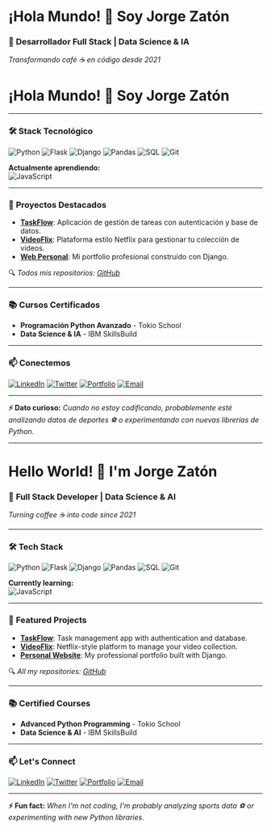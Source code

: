 # ¡Hola Mundo! 👋 Soy Jorge Zatón 

### 🚀 **Desarrollador Full Stack | Data Science & IA**  
*Transformando café ☕ en código desde 2021*  
# ¡Hola Mundo! 👋 Soy Jorge Zatón  


---

### 🛠️ **Stack Tecnológico**  
![Python](https://img.shields.io/badge/Python-3776AB?style=for-the-badge&logo=python&logoColor=white)
![Flask](https://img.shields.io/badge/Flask-000000?style=for-the-badge&logo=flask&logoColor=white)
![Django](https://img.shields.io/badge/Django-092E20?style=for-the-badge&logo=django&logoColor=white)
![Pandas](https://img.shields.io/badge/Pandas-150458?style=for-the-badge&logo=pandas&logoColor=white)
![SQL](https://img.shields.io/badge/SQL-4479A1?style=for-the-badge&logo=mysql&logoColor=white)
![Git](https://img.shields.io/badge/Git-F05032?style=for-the-badge&logo=git&logoColor=white)

**Actualmente aprendiendo:**  
![JavaScript](https://img.shields.io/badge/JavaScript-F7DF1E?style=for-the-badge&logo=javascript&logoColor=black)

---

### 🚀 **Proyectos Destacados**  
- **[TaskFlow](https://github.com/Zaton81/Aplicaci-n-de-gesti-n-de-tareas)**: Aplicación de gestión de tareas con autenticación y base de datos.  
- **[VideoFlix](https://github.com/Zaton81/videoflix)**: Plataforma estilo Netflix para gestionar tu colección de videos.  
- **[Web Personal](https://github.com/Zaton81/zaton_web)**: Mi portfolio profesional construido con Django.  

🔍 *Todos mis repositorios: [GitHub](https://github.com/Zaton81/)*  

---

### 📚 **Cursos Certificados**  
- **Programación Python Avanzado** - Tokio School  
- **Data Science & IA** - IBM SkillsBuild  

---

### 📫 **Conectemos**  
[![LinkedIn](https://img.shields.io/badge/LinkedIn-0A66C2?style=for-the-badge&logo=linkedin&logoColor=white)](https://www.linkedin.com/in/jorge-zaton/)
[![Twitter](https://img.shields.io/badge/X-000000?style=for-the-badge&logo=x&logoColor=white)](https://x.com/JorgeZaton)
[![Portfolio](https://img.shields.io/badge/Portfolio-FF6B6B?style=for-the-badge&logo=google-chrome&logoColor=white)](http://jorgezaton.com)
[![Email](https://img.shields.io/badge/Email-8B89CC?style=for-the-badge&logo=microsoft-outlook&logoColor=white)](mailto:zaton81@hotmail.com)

---

**⚡ Dato curioso:** *Cuando no estoy codificando, probablemente esté analizando datos de deportes ⚽ o experimentando con nuevas librerías de Python.*  

---

# Hello World! 👋 I'm Jorge Zatón  
### 🚀 **Full Stack Developer | Data Science & AI**  
*Turning coffee ☕ into code since 2021*  

---

### 🛠️ **Tech Stack**  
![Python](https://img.shields.io/badge/Python-3776AB?style=for-the-badge&logo=python&logoColor=white)
![Flask](https://img.shields.io/badge/Flask-000000?style=for-the-badge&logo=flask&logoColor=white)
![Django](https://img.shields.io/badge/Django-092E20?style=for-the-badge&logo=django&logoColor=white)
![Pandas](https://img.shields.io/badge/Pandas-150458?style=for-the-badge&logo=pandas&logoColor=white)
![SQL](https://img.shields.io/badge/SQL-4479A1?style=for-the-badge&logo=mysql&logoColor=white)
![Git](https://img.shields.io/badge/Git-F05032?style=for-the-badge&logo=git&logoColor=white)

**Currently learning:**  
![JavaScript](https://img.shields.io/badge/JavaScript-F7DF1E?style=for-the-badge&logo=javascript&logoColor=black)

---

### 🚀 **Featured Projects**  
- **[TaskFlow](https://github.com/Zaton81/Aplicaci-n-de-gesti-n-de-tareas)**: Task management app with authentication and database.  
- **[VideoFlix](https://github.com/Zaton81/videoflix)**: Netflix-style platform to manage your video collection.  
- **[Personal Website](https://github.com/Zaton81/zaton_web)**: My professional portfolio built with Django.  

🔍 *All my repositories: [GitHub](https://github.com/Zaton81/)*  

---

### 📚 **Certified Courses**  
- **Advanced Python Programming** - Tokio School  
- **Data Science & AI** - IBM SkillsBuild  

---

### 📫 **Let's Connect**  
[![LinkedIn](https://img.shields.io/badge/LinkedIn-0A66C2?style=for-the-badge&logo=linkedin&logoColor=white)](https://www.linkedin.com/in/jorge-zaton/)
[![Twitter](https://img.shields.io/badge/X-000000?style=for-the-badge&logo=x&logoColor=white)](https://x.com/JorgeZaton)
[![Portfolio](https://img.shields.io/badge/Portfolio-FF6B6B?style=for-the-badge&logo=google-chrome&logoColor=white)](http://jorgezaton.com)
[![Email](https://img.shields.io/badge/Email-8B89CC?style=for-the-badge&logo=microsoft-outlook&logoColor=white)](mailto:zaton81@hotmail.com)

---

**⚡ Fun fact:** *When I'm not coding, I'm probably analyzing sports data ⚽ or experimenting with new Python libraries.*
